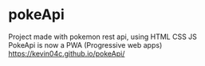 # pokeApi
Project made with pokemon rest api, using HTML CSS JS    
PokeApi is now a PWA (Progressive web apps)          
[https://kevin04c.github.io/pokeApi/
](https://kevin04c.github.io/pokeApi/)
